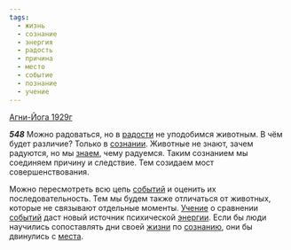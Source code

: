 ```yaml
---
tags:
  - жизнь
  - сознание
  - энергия
  - радость
  - причина
  - место
  - событие
  - познание
  - учение
---
```


[Агни-Йога 1929г](https://127.0.0.1:4002/agni/1929)

___548___
Можно радоваться, но в [радости](../../../tags/#радость) не уподобимся животным. В чём будет различие? Только в [сознании](../../../tags/#[сознание](../../../tags/#сознание)). Животные не знают, зачем радуются, но мы [знаем](../../../tags/#познание), чему радуемся. Таким сознанием мы соединяем причину и следствие. Тем созидаем мост совершенствования.   

Можно пересмотреть всю цепь [событий](../../../tags/#событие) и оценить их последовательность. Тем мы будем также отличаться от животных, которые не связывают отдельные моменты. [Учение](../../../tags/#учение) о сравнении [событий](../../../tags/#событие) даст новый источник психической [энергии](../../../tags/#энергия). Если бы люди научились сопоставлять дни своей [жизни](../../../tags/#жизнь) по [сознанию](../../../tags/#сознание), они бы двинулись с [места](../../../tags/#место).